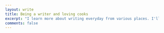 ```yaml
---
layout: write
title: Being a writer and loving cooks
excerpt: "I learn more about writing everyday from various places. I'll share my resources here."
comments: false
---
```

